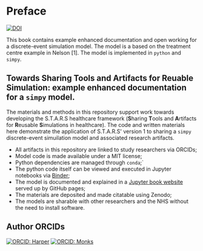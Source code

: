 # Preface

[![DOI](https://zenodo.org/badge/DOI/10.5281/zenodo.6497477.svg)](https://doi.org/10.5281/zenodo.6497477)

This book contains example enhanced documentation and open working for a discrete-event simulation model. The model is a based on the treatment centre example in Nelson [1]. The model is implemented in `python` and `simpy`.

##   Towards Sharing Tools and Artifacts for Reuable Simulation: example enhanced documentation for a `simpy` model. 

The materials and methods in this repository support work towards developing the S.T.A.R.S healthcare framework (**S**haring **T**ools and **A**rtifacts for **R**eusable **S**imulations in healthcare).  The code and written materials here demonstrate the application of S.T.A.R.S' version 1 to sharing a `simpy` discrete-event simuilation model and associated research artifacts.  

* All artifacts in this repository are linked to study researchers via ORCIDs;
* Model code is made available under a MIT license;
* Python dependencies are managed through `conda`;`
* The python code itself can be viewed and executed in Jupyter notebooks via [Binder](https://mybinder.org); 
* The model is documented and explained in a [Jupyter book website](https://pythonhealthdatascience.github.io/stars-simpy-examplar-docs) served up by GitHub pages;
* The materials are deposited and made citatable using Zenodo;
* The models are sharable with other researchers and the NHS without the need to install software.

## Author ORCIDs

[![ORCID: Harper](https://img.shields.io/badge/ORCID-0000--0001--5274--5037-brightgreen)](https://orcid.org/0000-0001-5274-5037)
[![ORCID: Monks](https://img.shields.io/badge/ORCID-0000--0003--2631--4481-brightgreen)](https://orcid.org/0000-0003-2631-4481)